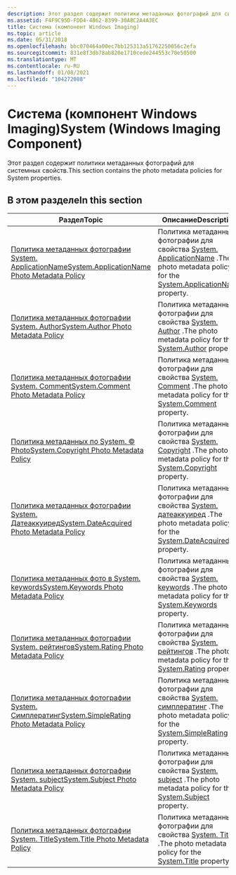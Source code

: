 ```yaml
---
description: Этот раздел содержит политики метаданных фотографий для системных свойств.
ms.assetid: F4F9C95D-FDD4-4862-8399-30A8C2A4A3EC
title: Система (компонент Windows Imaging)
ms.topic: article
ms.date: 05/31/2018
ms.openlocfilehash: bbc070464a00ec7bb125313a51762250056c2efa
ms.sourcegitcommit: 831e8f3db78ab820e1710cede244553c70e50500
ms.translationtype: MT
ms.contentlocale: ru-RU
ms.lasthandoff: 01/08/2021
ms.locfileid: "104272088"
---
```

# <a name="system-windows-imaging-component"></a><span data-ttu-id="931bb-103">Система (компонент Windows Imaging)</span><span class="sxs-lookup"><span data-stu-id="931bb-103">System (Windows Imaging Component)</span></span>

<span data-ttu-id="931bb-104">Этот раздел содержит политики метаданных фотографий для системных свойств.</span><span class="sxs-lookup"><span data-stu-id="931bb-104">This section contains the photo metadata policies for System properties.</span></span>

## <a name="in-this-section"></a><span data-ttu-id="931bb-105">В этом разделе</span><span class="sxs-lookup"><span data-stu-id="931bb-105">In this section</span></span>



| <span data-ttu-id="931bb-106">Раздел</span><span class="sxs-lookup"><span data-stu-id="931bb-106">Topic</span></span>                                                                                                | <span data-ttu-id="931bb-107">Описание</span><span class="sxs-lookup"><span data-stu-id="931bb-107">Description</span></span>                                                                                                                                   |
|------------------------------------------------------------------------------------------------------|-----------------------------------------------------------------------------------------------------------------------------------------------|
| [<span data-ttu-id="931bb-108">Политика метаданных фотографии System. ApplicationName</span><span class="sxs-lookup"><span data-stu-id="931bb-108">System.ApplicationName Photo Metadata Policy</span></span>](-wic-photoprop-system-applicationname.md)<br/> | <span data-ttu-id="931bb-109">Политика метаданных фотографии для свойства [System. ApplicationName](../properties/props-system-applicationname.md) .</span><span class="sxs-lookup"><span data-stu-id="931bb-109">The photo metadata policy for the [System.ApplicationName](../properties/props-system-applicationname.md) property.</span></span><br/> |
| [<span data-ttu-id="931bb-110">Политика метаданных фотографии System. Author</span><span class="sxs-lookup"><span data-stu-id="931bb-110">System.Author Photo Metadata Policy</span></span>](-wic-photoprop-system-author.md)<br/>                   | <span data-ttu-id="931bb-111">Политика метаданных фотографии для свойства [System. Author](../properties/props-system-author.md) .</span><span class="sxs-lookup"><span data-stu-id="931bb-111">The photo metadata policy for the [System.Author](../properties/props-system-author.md) property.</span></span><br/>          |
| [<span data-ttu-id="931bb-112">Политика метаданных фотографии System. Comment</span><span class="sxs-lookup"><span data-stu-id="931bb-112">System.Comment Photo Metadata Policy</span></span>](-wic-photoprop-system-comment.md)<br/>                 | <span data-ttu-id="931bb-113">Политика метаданных фотографии для свойства [System. Comment](../properties/props-system-comment.md) .</span><span class="sxs-lookup"><span data-stu-id="931bb-113">The photo metadata policy for the [System.Comment](../properties/props-system-comment.md) property.</span></span><br/>         |
| [<span data-ttu-id="931bb-114">Политика метаданных по System. © Photo</span><span class="sxs-lookup"><span data-stu-id="931bb-114">System.Copyright Photo Metadata Policy</span></span>](-wic-photoprop-system-copyright.md)<br/>             | <span data-ttu-id="931bb-115">Политика метаданных фотографии для свойства [System. Copyright](../properties/props-system-copyright.md) .</span><span class="sxs-lookup"><span data-stu-id="931bb-115">The photo metadata policy for the [System.Copyright](../properties/props-system-copyright.md) property.</span></span><br/>       |
| [<span data-ttu-id="931bb-116">Политика метаданных фотографии System. Датеаккуиред</span><span class="sxs-lookup"><span data-stu-id="931bb-116">System.DateAcquired Photo Metadata Policy</span></span>](-wic-photoprop-system-dateacquired.md)<br/>       | <span data-ttu-id="931bb-117">Политика метаданных фотографии для свойства [System. датеаккуиред](../properties/props-system-dateacquired.md) .</span><span class="sxs-lookup"><span data-stu-id="931bb-117">The photo metadata policy for the [System.DateAcquired](../properties/props-system-dateacquired.md) property.</span></span><br/>    |
| [<span data-ttu-id="931bb-118">Политика метаданных фото в System. keywords</span><span class="sxs-lookup"><span data-stu-id="931bb-118">System.Keywords Photo Metadata Policy</span></span>](-wic-photoprop-system-keywords.md)<br/>               | <span data-ttu-id="931bb-119">Политика метаданных фотографии для свойства [System. keywords](../properties/props-system-keywords.md) .</span><span class="sxs-lookup"><span data-stu-id="931bb-119">The photo metadata policy for the [System.Keywords](../properties/props-system-keywords.md) property.</span></span><br/>        |
| [<span data-ttu-id="931bb-120">Политика метаданных фотографии System. рейтингов</span><span class="sxs-lookup"><span data-stu-id="931bb-120">System.Rating Photo Metadata Policy</span></span>](-wic-photoprop-system-rating.md)<br/>                   | <span data-ttu-id="931bb-121">Политика метаданных фотографии для свойства [System. рейтингов](../properties/props-system-rating.md) .</span><span class="sxs-lookup"><span data-stu-id="931bb-121">The photo metadata policy for the [System.Rating](../properties/props-system-rating.md) property.</span></span><br/>          |
| [<span data-ttu-id="931bb-122">Политика метаданных фотографии System. Симплератинг</span><span class="sxs-lookup"><span data-stu-id="931bb-122">System.SimpleRating Photo Metadata Policy</span></span>](-wic-photoprop-system-simplerating.md)<br/>       | <span data-ttu-id="931bb-123">Политика метаданных фотографии для свойства [System. симплератинг](../properties/props-system-simplerating.md) .</span><span class="sxs-lookup"><span data-stu-id="931bb-123">The photo metadata policy for the [System.SimpleRating](../properties/props-system-simplerating.md) property.</span></span><br/>    |
| [<span data-ttu-id="931bb-124">Политика метаданных фотографии System. subject</span><span class="sxs-lookup"><span data-stu-id="931bb-124">System.Subject Photo Metadata Policy</span></span>](-wic-photoprop-system-subject.md)<br/>                 | <span data-ttu-id="931bb-125">Политика метаданных фотографии для свойства [System. subject](../properties/props-system-subject.md) .</span><span class="sxs-lookup"><span data-stu-id="931bb-125">The photo metadata policy for the [System.Subject](../properties/props-system-subject.md) property.</span></span><br/>         |
| [<span data-ttu-id="931bb-126">Политика метаданных фотографии System. Title</span><span class="sxs-lookup"><span data-stu-id="931bb-126">System.Title Photo Metadata Policy</span></span>](-wic-photoprop-system-title.md)<br/>                     | <span data-ttu-id="931bb-127">Политика метаданных фотографии для свойства [System. Title](../properties/props-system-title.md) .</span><span class="sxs-lookup"><span data-stu-id="931bb-127">The photo metadata policy for the [System.Title](../properties/props-system-title.md) property.</span></span><br/>           |



 

 

 
